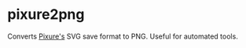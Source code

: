 # pixure2png

Converts [Pixure's](https://itunes.apple.com/us/app/pixure-professional-pixel/id893400841?mt=8) SVG save format to PNG. Useful for automated tools.
